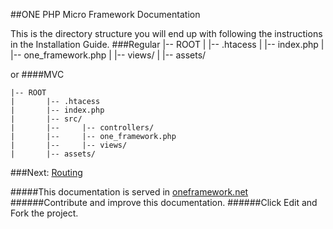 ##ONE PHP Micro Framework Documentation

This is the directory structure you will end up with following the instructions in the Installation Guide.
###Regular
    |-- ROOT
    |       |-- .htacess
    |       |-- index.php
    |       |-- one_framework.php
    |       |-- views/
    |       |-- assets/
    
or
####MVC

    |-- ROOT
    |       |-- .htacess
    |       |-- index.php
    |       |-- src/
    |       |--     |-- controllers/    
    |       |--     |-- one_framework.php
    |       |--     |-- views/
    |       |-- assets/

###Next: [Routing ](https://github.com/juliomatcom/one-php-microframework/blob/master/docs/routing.md "Start with routings")

#####This documentation is served in [oneframework.net ](http://oneframework.net/docs/ "More documentation of the One Framework")
######Contribute and improve this documentation.
######Click Edit and Fork the project.